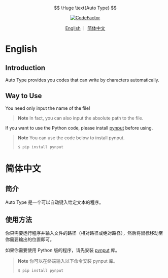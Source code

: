 $$
\Huge \text{Auto Type}
$$

<p align="center">
<a href="https://www.codefactor.io/repository/github/yusancky/auto-type/overview/main"><img src="https://www.codefactor.io/repository/github/yusancky/auto-type/badge/main" alt="CodeFactor" /></a>
</p>

<p align="center">
<a href="https://github.com/yusancky/auto-type#english">English</a> ｜ <a href="https://github.com/yusancky/auto-type#简体中文)">简体中文</a>
</p>

# English

## Introduction

Auto Type provides you codes that can write by characters automatically. 

## Way to Use

You need only input the name of the file! 

> **Note**
> In fact, you can also input the absolute path to the file. 

If you want to use the Python code, please install [pynput](https://pypi.org/project/pynput/) before using. 

> **Note**
> You can use the code below to install pynput. 
> ```
> $ pip install pynput
> ```

# 简体中文

## 简介

Auto Type 是一个可以自动键入给定文本的程序。

## 使用方法

你只需要运行程序并输入文件的路径（相对路径或绝对路径），然后将鼠标移动至你需要输出的位置即可。

如果你需要使用 Python 版的程序，请先安装 [pynput](https://pypi.org/project/pynput/) 库。

> **Note**
> 你可以在终端输入以下命令安装 pynput 库。
> ```
> $ pip install pynput
> ```
